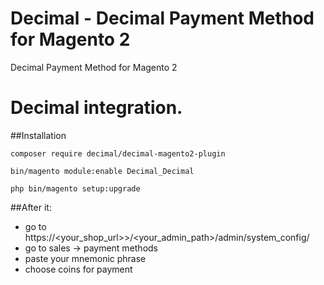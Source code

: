 # Decimal - Decimal Payment Method for Magento 2
Decimal Payment Method for Magento 2


# Decimal integration.

##Installation

    composer require decimal/decimal-magento2-plugin

    bin/magento module:enable Decimal_Decimal

    php bin/magento setup:upgrade

##After it:
- go to  https://<your_shop_url>>/<your_admin_path>/admin/system_config/
- go to sales -> payment methods
- paste your mnemonic phrase
- choose coins for payment

